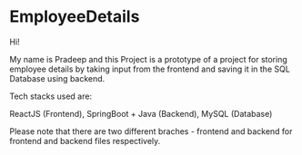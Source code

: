 # EmployeeDetails


Hi! 

My name is Pradeep and this Project is a prototype of a project for storing employee details by taking input from the frontend
and saving it in the SQL Database using backend.

Tech stacks used are:

ReactJS (Frontend),
SpringBoot + Java  (Backend),
MySQL (Database)

Please note that there are two different braches - frontend and backend for frontend and backend files respectively.
